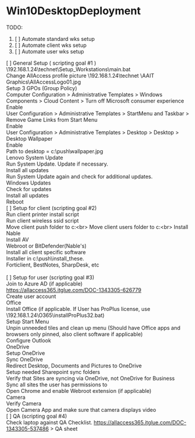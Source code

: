 ﻿# Win10DesktopDeployment

TODO:<br>
<ol>
<li>[ ] Automate standard wks setup</li>
<li>[ ] Automate client wks setup</li>
<li>[ ] Automate user wks setup</li>
</ol>

[ ] General Setup ( scripting goal #1 ) \\192.168.1.24\technet\Setup_Workstations\main.bat<br>
  Change AllAccess profile picture \\192.168.1.24\technet \AAIT Graphics\AllAccessLogo01.jpg<br>
  Setup 3 GPOs (Group Policy)<br>
    Computer Configuration > Administrative Templates > Windows Components > Cloud Content > Turn off Microsoft consumer experience<br>
      Enable<br>
    User Configuration > Administrative Templates > StartMenu and Taskbar >  Remove Game Links from Start Menu<br>
      Enable<br>
    User Configuration > Administrative Templates > Desktop > Desktop > Desktop Wallpaper<br>
      Enable<br>
  Path to desktop =  c:\push\wallpaper.jpg<br>
  Lenovo System Update<br>
  Run System Update.  Update if necessary.<br>
  Install all updates<br>
  Run System Update again and check for additional updates.<br>
  Windows Updates<br>
  Check for updates<br>
  Install all updates<br>
  Reboot<br>
[ ] Setup for client (scripting goal #2)<br>
  Run client printer install script<br>
  Run client wireless ssid script<br>
  Move client push folder to c:\<br>
  Move client users folder to c:\<br>
  Install Nable<br>
  Install AV<br>
  Webroot or BitDefender(Nable's)<br>
  Install all client specific software<br>
    Installer in c:\push\install_these.<br>
    Forticlient, BestNotes, SharpDesk, etc<br>		
[ ] Setup for user (scripting goal #3)<br>
  Join to Azure AD (if applicable)<br>
  https://allaccess365.itglue.com/DOC-1343305-626779<br>
  Create user account<br>
  Office<br>
    Install Office (if applicable. If User has ProPlus license, use \\192.168.1.24\O365\installProPlus32.bat)<br>
    Setup Start Menu<br>
    Unpin unneeded tiles and clean up menu (Should have Office apps and browsers only pinned, also client software if applicable)<br>
    Configure Outlook<br>
  OneDrive<br>
    Setup OneDrive<br>
    Sync OneDrive<br>
    Redirect Desktop, Documents and Pictures to OneDrive<br>
    Setup needed Sharepoint sync folders<br>
    Verify that Sites are syncing via OneDrive, not OneDrive for Business<br>
    Sync all sites the user has permissions to<br>
  Open Chrome and enable Webroot extension (if applicable)<br>
  Camera<br>
    Verify Camera	<br>
    Open Camera App and make sure that camera displays video<br>
[ ] QA (scripting goal #4)<br>
  Check laptop against QA Checklist. https://allaccess365.itglue.com/DOC-1343305-537486 > QA sheet<br>
